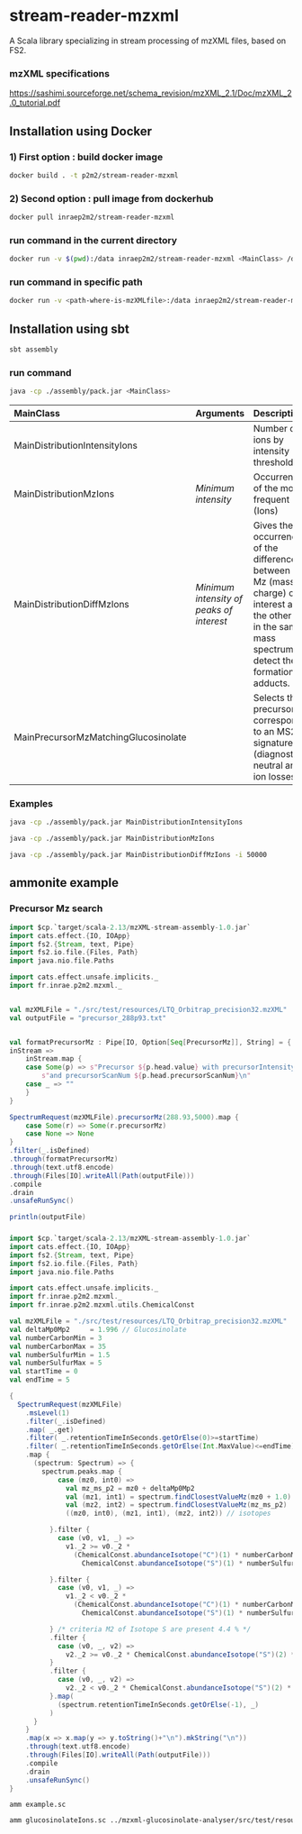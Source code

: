 # stream-reader-mzxml

A Scala library specializing in stream processing of mzXML files, based on FS2. 

### mzXML specifications

https://sashimi.sourceforge.net/schema_revision/mzXML_2.1/Doc/mzXML_2.0_tutorial.pdf

## Installation using Docker

### 1) First option : build docker image

```bash
docker build . -t p2m2/stream-reader-mzxml
```

### 2) Second option : pull image from dockerhub

```bash
docker pull inraep2m2/stream-reader-mzxml
```

### run command in the current directory

```bash
docker run -v $(pwd):/data inraep2m2/stream-reader-mzxml <MainClass> /data/myfile.mzXML
```

### run command in specific path

```bash
docker run -v <path-where-is-mzXMLfile>:/data inraep2m2/stream-reader-mzxml <MainClass> /data/myfile.mzXML
```

## Installation using sbt

```bash
sbt assembly
```
### run command 

```bash
java -cp ./assembly/pack.jar <MainClass> 
```
| MainClass  | Arguments | Description                                                                                                                                                          | 
| :--------------- |:---------------|:---------------------------------------------------------------------------------------------------------------------------------------------------------------------|
| MainDistributionIntensityIons  |  | Number of ions by intensity thresholds                                                                                                                               | 
| MainDistributionMzIons  | *Minimum intensity*| Occurrences of the most frequent Mz (Ions)                                                                                                                           |  
| MainDistributionDiffMzIons | *Minimum intensity of peaks of interest* | Gives the occurrences of the difference between the Mz (mass on charge) of interest and the other ions in the same mass spectrum to detect the formation of adducts. |
| MainPrecursorMzMatchingGlucosinolate | | Selects the precursorMz corresponding to an MS2 signature (diagnostic neutral and ion losses)                                                                        |

### Examples

```bash
java -cp ./assembly/pack.jar MainDistributionIntensityIons
```

```bash
java -cp ./assembly/pack.jar MainDistributionMzIons
```

```bash
java -cp ./assembly/pack.jar MainDistributionDiffMzIons -i 50000
```

## ammonite example

### Precursor Mz search

```scala
import $cp.`target/scala-2.13/mzXML-stream-assembly-1.0.jar`
import cats.effect.{IO, IOApp}
import fs2.{Stream, text, Pipe}
import fs2.io.file.{Files, Path}
import java.nio.file.Paths

import cats.effect.unsafe.implicits._
import fr.inrae.p2m2.mzxml._


val mzXMLFile = "./src/test/resources/LTQ_Orbitrap_precision32.mzXML"
val outputFile = "precursor_288p93.txt"


val formatPrecursorMz : Pipe[IO, Option[Seq[PrecursorMz]], String] = {
inStream =>
    inStream.map {
    case Some(p) => s"Precursor ${p.head.value} with precursorIntensity ${p.head.precursorIntensity} " +
        s"and precursorScanNum ${p.head.precursorScanNum}\n"
    case _ => ""
    }
}

SpectrumRequest(mzXMLFile).precursorMz(288.93,5000).map {
    case Some(r) => Some(r.precursorMz)
    case None => None
}
.filter(_.isDefined)
.through(formatPrecursorMz)
.through(text.utf8.encode)
.through(Files[IO].writeAll(Path(outputFile)))
.compile
.drain
.unsafeRunSync()

println(outputFile)
```


###

```scala
import $cp.`target/scala-2.13/mzXML-stream-assembly-1.0.jar`
import cats.effect.{IO, IOApp}
import fs2.{Stream, text, Pipe}
import fs2.io.file.{Files, Path}
import java.nio.file.Paths

import cats.effect.unsafe.implicits._
import fr.inrae.p2m2.mzxml._
import fr.inrae.p2m2.mzxml.utils.ChemicalConst

val mzXMLFile = "./src/test/resources/LTQ_Orbitrap_precision32.mzXML"
val deltaMp0Mp2     = 1.996 // Glucosinolate
val numberCarbonMin = 3
val numberCarbonMax = 35
val numberSulfurMin = 1.5
val numberSulfurMax = 5
val startTime = 0
val endTime = 5

{
  SpectrumRequest(mzXMLFile)
    .msLevel(1)
    .filter(_.isDefined)
    .map( _.get)
    .filter( _.retentionTimeInSeconds.getOrElse(0)>=startTime)
    .filter( _.retentionTimeInSeconds.getOrElse(Int.MaxValue)<=endTime)
    .map {
      (spectrum: Spectrum) => {
        spectrum.peaks.map {
            case (mz0, int0) =>
              val mz_ms_p2 = mz0 + deltaMp0Mp2
              val (mz1, int1) = spectrum.findClosestValueMz(mz0 + 1.0)
              val (mz2, int2) = spectrum.findClosestValueMz(mz_ms_p2)
              ((mz0, int0), (mz1, int1), (mz2, int2)) // isotopes

          }.filter {
            case (v0, v1, _) =>
              v1._2 >= v0._2 *
                (ChemicalConst.abundanceIsotope("C")(1) * numberCarbonMin +
                  ChemicalConst.abundanceIsotope("S")(1) * numberSulfurMin)

          }.filter {
            case (v0, v1, _) =>
              v1._2 < v0._2 *
                (ChemicalConst.abundanceIsotope("C")(1) * numberCarbonMax +
                  ChemicalConst.abundanceIsotope("S")(1) * numberSulfurMax)

          } /* criteria M2 of Isotope S are present 4.4 % */
          .filter {
            case (v0, _, v2) =>
              v2._2 >= v0._2 * ChemicalConst.abundanceIsotope("S")(2) * numberSulfurMin
          }
          .filter {
            case (v0, _, v2) =>
              v2._2 < v0._2 * ChemicalConst.abundanceIsotope("S")(2) * numberSulfurMax
          }.map(
            (spectrum.retentionTimeInSeconds.getOrElse(-1), _)
          )
      }
    }
    .map(x => x.map(y => y.toString()+"\n").mkString("\n"))
    .through(text.utf8.encode)
    .through(Files[IO].writeAll(Path(outputFile)))
    .compile
    .drain
    .unsafeRunSync()
}

```

`amm example.sc`
```bash
amm glucosinolateIons.sc ../mzxml-glucosinolate-analyser/src/test/resources/20181018-037.mzXML 100000
```



